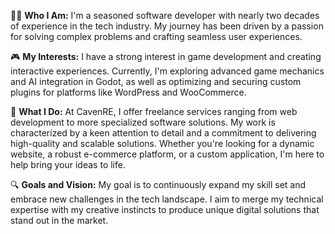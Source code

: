 👨‍💻 **Who I Am:**
I'm a seasoned software developer with nearly two decades of experience in the tech industry. My journey has been driven by a passion for solving complex problems and crafting seamless user experiences.

🎮 **My Interests:**
I have a strong interest in game development and creating interactive experiences. Currently, I'm exploring advanced game mechanics and AI integration in Godot, as well as optimizing and securing custom plugins for platforms like WordPress and WooCommerce.

🚀 **What I Do:**
At CavenRE, I offer freelance services ranging from web development to more specialized software solutions. My work is characterized by a keen attention to detail and a commitment to delivering high-quality and scalable solutions. Whether you're looking for a dynamic website, a robust e-commerce platform, or a custom application, I'm here to help bring your ideas to life.

🔍 **Goals and Vision:**
My goal is to continuously expand my skill set and embrace new challenges in the tech landscape. I aim to merge my technical expertise with my creative instincts to produce unique digital solutions that stand out in the market.